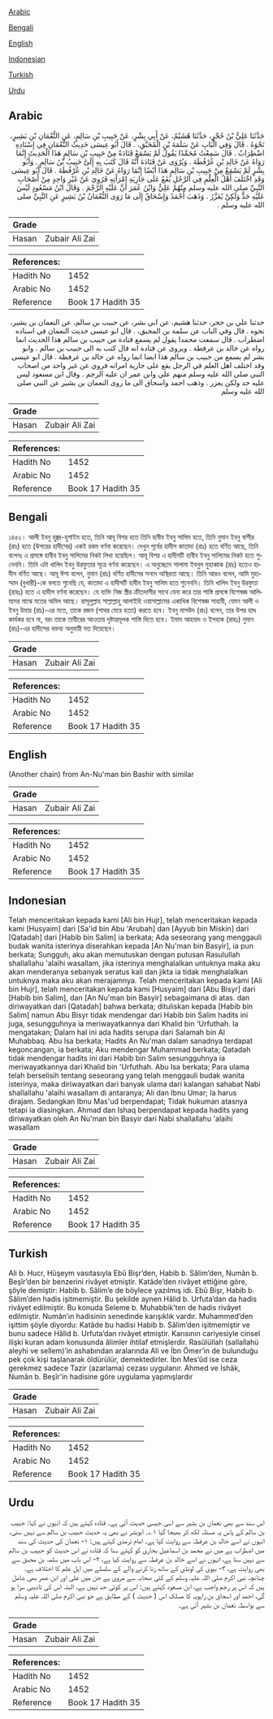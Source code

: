 [Arabic](#arabic)

[Bengali](#bengali)

[English](#english)

[Indonesian](#indonesian)

[Turkish](#turkish)

[Urdu](#urdu)

## Arabic


<div dir="rtl" lang="ar" style={{fontSize:'larger',backgroundColor:'#f8f9fa',padding:20}}>
حَدَّثَنَا عَلِيُّ بْنُ حُجْرٍ، حَدَّثَنَا هُشَيْمٌ، عَنْ أَبِي بِشْرٍ، عَنْ حَبِيبِ بْنِ سَالِمٍ، عَنِ النُّعْمَانِ بْنِ بَشِيرٍ، نَحْوَهُ ‏.‏ قَالَ وَفِي الْبَابِ عَنْ سَلَمَةَ بْنِ الْمُحَبَّقِ، ‏.‏ قَالَ أَبُو عِيسَى حَدِيثُ النُّعْمَانِ فِي إِسْنَادِهِ اضْطِرَابٌ ‏.‏ قَالَ سَمِعْتُ مُحَمَّدًا يَقُولُ لَمْ يَسْمَعْ قَتَادَةُ مِنْ حَبِيبِ بْنِ سَالِمٍ هَذَا الْحَدِيثَ إِنَّمَا رَوَاهُ عَنْ خَالِدِ بْنِ عُرْفُطَةَ ‏.‏ وَيُرْوَى عَنْ قَتَادَةَ أَنَّهُ قَالَ كَتَبَ بِهِ إِلَىَّ حَبِيبُ بْنُ سَالِمٍ ‏.‏ وَأَبُو بِشْرٍ لَمْ يَسْمَعْ مِنْ حَبِيبِ بْنِ سَالِمٍ هَذَا أَيْضًا إِنَّمَا رَوَاهُ عَنْ خَالِدِ بْنِ عُرْفُطَةَ ‏.‏ قَالَ أَبُو عِيسَى وَقَدِ اخْتَلَفَ أَهْلُ الْعِلْمِ فِي الرَّجُلِ يَقَعُ عَلَى جَارِيَةِ امْرَأَتِهِ فَرُوِيَ عَنْ غَيْرِ وَاحِدٍ مِنْ أَصْحَابِ النَّبِيِّ صلى الله عليه وسلم مِنْهُمْ عَلِيٌّ وَابْنُ عُمَرَ أَنَّ عَلَيْهِ الرَّجْمَ ‏.‏ وَقَالَ ابْنُ مَسْعُودٍ لَيْسَ عَلَيْهِ حَدٌّ وَلَكِنْ يُعَزَّرُ ‏.‏ وَذَهَبَ أَحْمَدُ وَإِسْحَاقُ إِلَى مَا رَوَى النُّعْمَانُ بْنُ بَشِيرٍ عَنِ النَّبِيِّ صلى الله عليه وسلم ‏.‏
</div>
<div style={{backgroundColor:'#f8f9fa',padding:20, marginBottom: 10}}><table> <thead> <tr> <th>Grade</th> <th></th> </tr> </thead> <tbody> <tr><td>Hasan</td><td>Zubair Ali Zai</td></tr></tbody></table><table> <thead> <tr> <th>References:</th> <th></th> </tr> </thead> <tbody><tr><td>Hadith No</td><td>1452</td></tr><tr><td>Arabic No</td><td>1452</td></tr><tr><td>Reference</td><td>Book 17 Hadith 35</td></tr></tbody></table></div>


<div dir="rtl" lang="ar" style={{fontSize:'larger',backgroundColor:'#f8f9fa',padding:20}}>
حدثنا علي بن حجر، حدثنا هشيم، عن ابي بشر، عن حبيب بن سالم، عن النعمان بن بشير، نحوه . قال وفي الباب عن سلمة بن المحبق، . قال ابو عيسى حديث النعمان في اسناده اضطراب . قال سمعت محمدا يقول لم يسمع قتادة من حبيب بن سالم هذا الحديث انما رواه عن خالد بن عرفطة . ويروى عن قتادة انه قال كتب به الى حبيب بن سالم . وابو بشر لم يسمع من حبيب بن سالم هذا ايضا انما رواه عن خالد بن عرفطة . قال ابو عيسى وقد اختلف اهل العلم في الرجل يقع على جارية امراته فروي عن غير واحد من اصحاب النبي صلى الله عليه وسلم منهم علي وابن عمر ان عليه الرجم . وقال ابن مسعود ليس عليه حد ولكن يعزر . وذهب احمد واسحاق الى ما روى النعمان بن بشير عن النبي صلى الله عليه وسلم
</div>
<div style={{backgroundColor:'#f8f9fa',padding:20, marginBottom: 10}}><table> <thead> <tr> <th>Grade</th> <th></th> </tr> </thead> <tbody> <tr><td>Hasan</td><td>Zubair Ali Zai</td></tr></tbody></table><table> <thead> <tr> <th>References:</th> <th></th> </tr> </thead> <tbody><tr><td>Hadith No</td><td>1452</td></tr><tr><td>Arabic No</td><td>1452</td></tr><tr><td>Reference</td><td>Book 17 Hadith 35</td></tr></tbody></table></div>

## Bengali


<div dir="ltr" lang="bn" style={{fontSize:'larger',backgroundColor:'#f8f9fa',padding:20}}>
১৪৫২। আলী ইবনু হুজ্বর-হুশাইম হতে, তিনি আবূ বিশর হতে তিনি হাবীব ইবনু সালিম হতে, তিনি নুমান ইবনু বাশীর (রাঃ) হতে (উপরের হাদীসের) একই রকম বর্ণনা করেছেন। দেখুন পূর্বের হাদীস কাতাদা (রাঃ) হতে বর্ণিত আছে, তিনি বলেনঃ এ প্রসঙ্গে হাবীব ইবনু সালিমের নিকট লিখা হয়েছিল। আবূ বিশর এ হাদীসটি হাবীব ইবনু সালিমের নিকট হতে শুনেননি। তিনি এটা খালিদ ইবনু উরফুতার সূত্রে বর্ণনা করেছেন। এ অনুচ্ছেদে সালামা ইবনুল মুহাব্বাক (রাঃ) হতেও হাদীস বর্ণিত আছে। আবূ ঈসা বলেন, নুমান (রাঃ) বর্ণিত হাদীসের সনদে অস্থিরতা আছে। তিনি আরও বলেন, আমি মুহাম্মাদ (বুখারী)-কে বলতে শুনেছি যে, কাতাদা এ হাদীসটি হাবীব ইবনু সালিম হতে শুনেননি। তিনি খালিদ ইবনু উরফুতা (রাহঃ) হতে এ হাদীস বর্ণনা করেছেন। যে ব্যক্তি নিজ স্ত্রীর ক্রীতদাসীর সাথে যেনা করে তার শাস্তি প্রসঙ্গে বিশেষজ্ঞ আলিমদের মাঝে মতের অমিল আছে। রাসূলুল্লাহ সাল্লাল্লাহু আলাইহি ওয়াসাল্লামের একাধিক বিশেষজ্ঞ সাহাবী, যেমন আলী ও ইবনু উমার (রাঃ)-এর মতে, তাকে রজম (পাথর মেরে হত্যা) করতে হবে। ইবনু মাসউদ (রাঃ) বলেন, তার উপর হাদ্দ কার্যকর হবে না, বরং তাকে তাযীরের আওতায় দৃষ্টান্তমূলক শাস্তি দিতে হবে। ইমাম আহমাদ ও ইসহাক (রাহঃ) নুমান (রাঃ)-এর হাদীসের বক্তব্য অনুযায়ী মত দিয়েছেন।
</div>
<div style={{backgroundColor:'#f8f9fa',padding:20, marginBottom: 10}}><table> <thead> <tr> <th>Grade</th> <th></th> </tr> </thead> <tbody> <tr><td>Hasan</td><td>Zubair Ali Zai</td></tr></tbody></table><table> <thead> <tr> <th>References:</th> <th></th> </tr> </thead> <tbody><tr><td>Hadith No</td><td>1452</td></tr><tr><td>Arabic No</td><td>1452</td></tr><tr><td>Reference</td><td>Book 17 Hadith 35</td></tr></tbody></table></div>

## English


<div dir="ltr" lang="en" style={{fontSize:'larger',backgroundColor:'#f8f9fa',padding:20}}>
(Another chain) from An-Nu'man bin Bashir with similar
</div>
<div style={{backgroundColor:'#f8f9fa',padding:20, marginBottom: 10}}><table> <thead> <tr> <th>Grade</th> <th></th> </tr> </thead> <tbody> <tr><td>Hasan</td><td>Zubair Ali Zai</td></tr></tbody></table><table> <thead> <tr> <th>References:</th> <th></th> </tr> </thead> <tbody><tr><td>Hadith No</td><td>1452</td></tr><tr><td>Arabic No</td><td>1452</td></tr><tr><td>Reference</td><td>Book 17 Hadith 35</td></tr></tbody></table></div>

## Indonesian


<div dir="ltr" lang="id" style={{fontSize:'larger',backgroundColor:'#f8f9fa',padding:20}}>
Telah menceritakan kepada kami [Ali bin Hujr], telah menceritakan kepada kami [Husyaim] dari [Sa'id bin Abu 'Arubah] dan [Ayyub bin Miskin] dari [Qatadah] dari [Habib bin Salim] ia berkata; Ada seseorang yang menggauli budak wanita isterinya diserahkan kepada [An Nu'man bin Basyir], ia pun berkata; Sungguh, aku akan memutuskan dengan putusan Rasulullah shallallahu 'alaihi wasallam, jika isterinya menghalalkan untuknya maka aku akan menderanya sebanyak seratus kali dan jikta ia tidak menghalalkan untuknya maka aku akan merajamnya. Telah menceritakan kepada kami [Ali bin Hujr], telah menceritakan kepada kami [Husyaim] dari [Abu Bisyr] dari [Habib bin Salim], dan [An Nu'man bin Basyir] sebagaimana di atas. dan diriwayatkan dari [Qatadah] bahwa berkata; dituliskan kepada [Habib bin Salim] namun Abu Bisyr tidak mendengar dari Habib bin Salim hadits ini juga, sesungguhnya ia meriwayatkannya dari Khalid bin 'Urfuthah. Ia mengatakan; Dalam hal ini ada hadits serupa dari Salamah bin Al Muhabbaq. Abu Isa berkata; Hadits An Nu'man dalam sanadnya terdapat kegoncangan, ia berkata; Aku mendengar Muhammad berkata; Qatadah tidak mendengar hadits ini dari Habib bin Salim sesungguhnya ia meriwayatkannya dari Khalid bin 'Urfuthah. Abu Isa berkata; Para ulama telah berselisih tentang seseorang yang telah menggauli budak wanita isterinya, maka diriwayatkan dari banyak ulama dari kalangan sahabat Nabi shallallahu 'alaihi wasallam di antaranya; Ali dan Ibnu Umar; Ia harus dirajam. Sedangkan Ibnu Mas'ud berpendapat; Tidak hukuman atasnya tetapi ia diasingkan. Ahmad dan Ishaq berpendapat kepada hadits yang diriwayatkan oleh An Nu'man bin Basyir dari Nabi shallallahu 'alaihi wasallam
</div>
<div style={{backgroundColor:'#f8f9fa',padding:20, marginBottom: 10}}><table> <thead> <tr> <th>Grade</th> <th></th> </tr> </thead> <tbody> <tr><td>Hasan</td><td>Zubair Ali Zai</td></tr></tbody></table><table> <thead> <tr> <th>References:</th> <th></th> </tr> </thead> <tbody><tr><td>Hadith No</td><td>1452</td></tr><tr><td>Arabic No</td><td>1452</td></tr><tr><td>Reference</td><td>Book 17 Hadith 35</td></tr></tbody></table></div>

## Turkish


<div dir="ltr" lang="tr" style={{fontSize:'larger',backgroundColor:'#f8f9fa',padding:20}}>
Ali b. Hucr, Hûşeym vasıtasıyla Ebû Bişr’den, Habib b. Sâlim’den, Numân b. Beşîr’den bir benzerini rivâyet etmiştir. Katâde’den rivâyet ettiğine göre, şöyle demiştir: Habib b. Sâlim’e de böylece yazılmış idi. Ebû Bişr, Habib b. Sâlim’den hadis işitmemiştir. Bu şekilde aynen Hâlid b. Urfuta’dan da hadis rivâyet edilmiştir. Bu konuda Seleme b. Muhabbik’ten de hadis rivâyet edilmiştir. Numân’ın hadisinin senedinde karışıklık vardır. Muhammed’den işittim şöyle diyordu: Katâde bu hadisi Habib b. Sâlim’den işitmemiştir ve bunu sadece Hâlid b. Urfuta’dan rivâyet etmiştir. Karısının cariyesiyle cinsel ilişki kuran adam konusunda âlimler ihtilaf etmişlerdir. Rasûlüllah (sallallahü aleyhi ve sellem)’in ashabından aralarında Ali ve İbn Ömer’in de bulunduğu pek çok kişi taşlanarak öldürülür, demektedirler. İbn Mes’ûd ise ceza gerekmez sadece Tazir (azarlama) cezası uygulanır. Ahmed ve İshâk, Numân b. Beşîr’in hadisine göre uygulama yapmışlardır
</div>
<div style={{backgroundColor:'#f8f9fa',padding:20, marginBottom: 10}}><table> <thead> <tr> <th>Grade</th> <th></th> </tr> </thead> <tbody> <tr><td>Hasan</td><td>Zubair Ali Zai</td></tr></tbody></table><table> <thead> <tr> <th>References:</th> <th></th> </tr> </thead> <tbody><tr><td>Hadith No</td><td>1452</td></tr><tr><td>Arabic No</td><td>1452</td></tr><tr><td>Reference</td><td>Book 17 Hadith 35</td></tr></tbody></table></div>

## Urdu


<div dir="rtl" lang="ur" style={{fontSize:'larger',backgroundColor:'#f8f9fa',padding:20}}>
اس سند سے بھی نعمان بن بشیر سے اسی جیسی حدیث آئی ہے۔ قتادہ کہتے ہیں کہ انہوں نے کہا: حبیب بن سالم کے پاس یہ مسئلہ لکھ کر بھیجا گیا ۱؎۔ ابوبشر نے بھی یہ حدیث حبیب بن سالم سے نہیں سنی، انہوں نے اسے خالد بن عرفطہٰ سے روایت کیا ہے۔ امام ترمذی کہتے ہیں: ۱- نعمان کی حدیث کی سند میں اضطراب ہے میں نے محمد بن اسماعیل بخاری کو کہتے سنا کہ قتادہ نے اس حدیث کو حبیب بن سالم سے نہیں سنا ہے، انہوں نے اسے خالد بن عرفطہٰ سے روایت کیا ہے، ۲- اس باب میں سلمہ بن محبق سے بھی روایت ہے، ۳- بیوی کی لونڈی کے ساتھ زنا کرنے والے کے سلسلے میں اہل علم کا اختلاف ہے، چنانچہ نبی اکرم صلی اللہ علیہ وسلم کے کئی صحابہ سے مروی ہے جن میں علی اور ابن عمر بھی شامل ہیں کہ اس پر رجم واجب ہے، ابن مسعود کہتے ہیں: اس پر کوئی حد نہیں ہے، البتہ اس کی تادیبی سزا ہو گی، احمد اور اسحاق بن راہویہ کا مسلک اس ( حدیث ) کے مطابق ہے جو نبی اکرم صلی اللہ علیہ وسلم سے بواسطہ نعمان بن بشیر آئی ہے۔
</div>
<div style={{backgroundColor:'#f8f9fa',padding:20, marginBottom: 10}}><table> <thead> <tr> <th>Grade</th> <th></th> </tr> </thead> <tbody> <tr><td>Hasan</td><td>Zubair Ali Zai</td></tr></tbody></table><table> <thead> <tr> <th>References:</th> <th></th> </tr> </thead> <tbody><tr><td>Hadith No</td><td>1452</td></tr><tr><td>Arabic No</td><td>1452</td></tr><tr><td>Reference</td><td>Book 17 Hadith 35</td></tr></tbody></table></div>